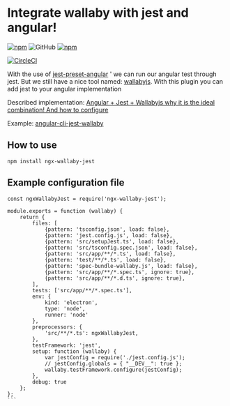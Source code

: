 # Integrate wallaby with jest and angular!

[![npm](https://img.shields.io/npm/v/ngx-wallaby-jest.svg?style=flat-square)](https://www.npmjs.com/package/%40ngx-wallaby-jest)
![GitHub](https://img.shields.io/github/license/mashape/apistatus.svg)
[![npm](https://img.shields.io/npm/dt/ngx-wallaby-jest.svg?style=flat-square)](https://www.npmjs.com/package/%40ngx-wallaby-jest)

[![CircleCI](https://img.shields.io/circleci/project/github/bovandersteene/ngx-wallaby-jest.svg)](https://circleci.com/setup-project/gh/bovandersteene/ngx-wallaby-jest)


With the use of [jest-preset-angular](https://www.npmjs.com/package/jest-preset-angular) ' we can run our angular test through jest.
But we still have a nice tool named: [wallabyjs](https://wallabyjs.com/). With this plugin you can add jest to your angular implementation

Described implementation: [Angular + Jest + Wallabyjs why it is the ideal combination! And how to configure](https://medium.com/@bo.vandersteene/angular-jest-wallabyjs-why-it-is-the-ideal-combination-and-how-to-configure-b4cbe2eff4b3)

Example: [angular-cli-jest-wallaby](https://github.com/bovandersteene/angular-cli-jest-wallaby)

## How to use
``npm install ngx-wallaby-jest``

## Example configuration file
````
const ngxWallabyJest = require('ngx-wallaby-jest');

module.exports = function (wallaby) {
    return {
        files: [
            {pattern: 'tsconfig.json', load: false},
            {pattern: 'jest.config.js', load: false},
            {pattern: 'src/setupJest.ts', load: false},
            {pattern: 'src/tsconfig.spec.json', load: false},
            {pattern: 'src/app/**/*.ts', load: false},
            {pattern: 'test/**/*.ts', load: false},
            {pattern: 'spec-bundle-wallaby.js', load: false},
            {pattern: 'src/app/**/*.spec.ts', ignore: true},
            {pattern: 'src/app/**/*.d.ts', ignore: true},
        ],
        tests: ['src/app/**/*.spec.ts'],
        env: {
            kind: 'electron',
            type: 'node',
            runner: 'node'
        },
        preprocessors: {
            'src/**/*.ts': ngxWallabyJest,
        },
        testFramework: 'jest',
        setup: function (wallaby) {
            var jestConfig = require('./jest.config.js');
            // jestConfig.globals = { "__DEV__": true };
            wallaby.testFramework.configure(jestConfig);
        },
        debug: true
    };
};
```

